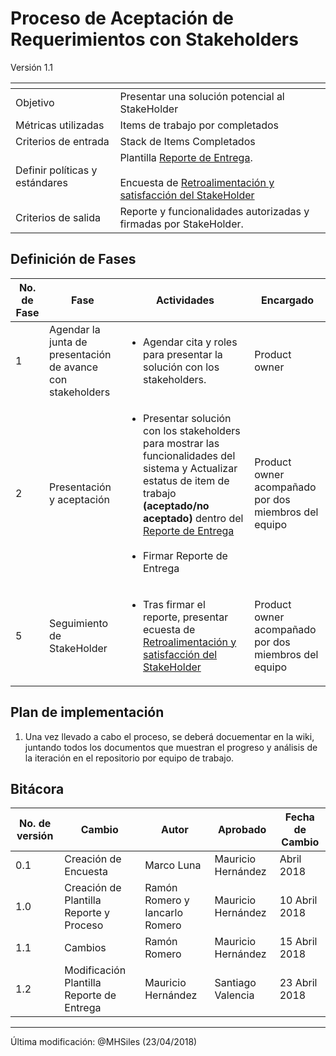 # Proceso de Aceptación de Requerimientos con Stakeholders
Versión 1.1


[]() | []()
--|--
Objetivo| Presentar una solución potencial al StakeHolder
Métricas utilizadas | Items de trabajo por completados
Criterios de entrada | Stack de Items Completados
Definir políticas y estándares |Plantilla [Reporte de Entrega](https://drive.google.com/open?id=1dQt7tJBiNJFSLvJRNuocROD5BtvH3cebT0HLsIKTwaY). <br><br>Encuesta  de [Retroalimentación y satisfacción del StakeHolder](https://goo.gl/forms/YiAKVsz9Xri5FAFC3)
Criterios de salida | Reporte y funcionalidades autorizadas y firmadas por StakeHolder.

## Definición de Fases
No. de Fase | Fase | Actividades | Encargado
------------|------|-------------|-----------
1 | Agendar la junta de presentación de avance con stakeholders | <ul><li>Agendar cita y roles para presentar la solución con los stakeholders.</li></ul> | Product owner
2 | Presentación y aceptación | <ul><li>Presentar solución con los stakeholders para mostrar las funcionalidades del sistema y Actualizar estatus de item de trabajo **(aceptado/no aceptado)** dentro del [Reporte de Entrega](https://drive.google.com/open?id=1dQt7tJBiNJFSLvJRNuocROD5BtvH3cebT0HLsIKTwaY)</li><br><li>Firmar Reporte de Entrega</li><ul>| Product owner acompañado por dos miembros del equipo
5 | Seguimiento de StakeHolder | <ul><li>Tras firmar el reporte, presentar ecuesta de [Retroalimentación y satisfacción del StakeHolder](https://goo.gl/forms/YiAKVsz9Xri5FAFC3)</li></ul>| Product owner acompañado por dos miembros del equipo



## Plan de implementación
1. Una vez llevado a cabo el proceso, se deberá docuementar en la wiki, juntando todos los documentos que muestran el progreso y análisis de la iteración en el repositorio por equipo de trabajo.

## Bitácora
No. de versión | Cambio | Autor | Aprobado | Fecha de Cambio
---------------|--------|-------|----------|-----------------
0.1 | Creación de Encuesta |  Marco Luna | Mauricio Hernández | Abril 2018
1.0 | Creación de Plantilla Reporte y Proceso |Ramón Romero y Iancarlo Romero | Mauricio Hernández | 10 Abril 2018
1.1 | Cambios | Ramón Romero | Mauricio Hernández |15 Abril 2018
1.2 | Modificación Plantilla Reporte de Entrega | Mauricio Hernández | Santiago Valencia | 23 Abril 2018

----

Última modificación: @MHSiles (23/04/2018)
